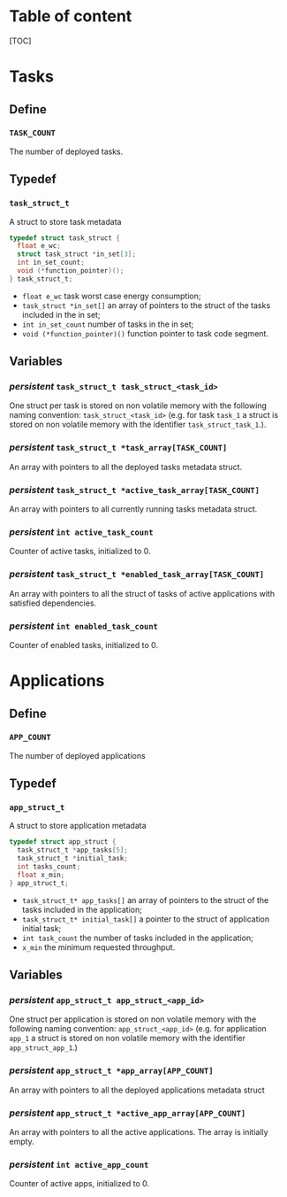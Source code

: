 # Table of content
[TOC]

# Tasks

## Define

### `TASK_COUNT`
The number of deployed tasks.

## Typedef

### `task_struct_t`
A struct to store task metadata 
```c
typedef struct task_struct {
  float e_wc;
  struct task_struct *in_set[3];
  int in_set_count;
  void (*function_pointer)();
} task_struct_t;
```
- `float e_wc` task worst case energy consumption;
- `task_struct *in_set[]` an array of pointers to the struct of the tasks included in the in set;
- `int in_set_count` number of tasks in the in set;
- `void (*function_pointer)()` function pointer to task code segment.

## Variables
### *persistent* `task_struct_t task_struct_<task_id>`
One struct per task is stored on non volatile memory with the following naming convention: `task_struct_<task_id>` (e.g. for task `task_1` a struct is stored on non volatile memory with the identifier `task_struct_task_1`.).
### *persistent* `task_struct_t *task_array[TASK_COUNT]`
An array with pointers to all the deployed tasks metadata struct.
### *persistent* `task_struct_t *active_task_array[TASK_COUNT]`
An array with pointers to all currently running tasks metadata struct.
### *persistent* `int active_task_count`
Counter of active tasks, initialized to 0.
### *persistent* `task_struct_t *enabled_task_array[TASK_COUNT]`
An array with pointers to all the struct of tasks of active applications with satisfied dependencies.
### *persistent* `int enabled_task_count`
Counter of enabled tasks, initialized to 0.

# Applications

## Define

### `APP_COUNT` 
The number of deployed applications

## Typedef

### `app_struct_t`
A struct to store application metadata
```c
typedef struct app_struct {
  task_struct_t *app_tasks[5];
  task_struct_t *initial_task;
  int tasks_count;
  float x_min;
} app_struct_t;
```
- `task_struct_t* app_tasks[]` an array of pointers to the struct of the tasks included in the application;
- `task_struct_t* initial_task[]` a pointer to the struct of application initial task;
- `int task_count` the number of tasks included in the application;
- `x_min` the minimum requested throughput.

## Variables

### *persistent* `app_struct_t app_struct_<app_id>`
One struct per application is stored on non volatile memory with the following naming convention: `app_struct_<app_id>` (e.g. for application `app_1` a struct is stored on non volatile memory with the identifier `app_struct_app_1`.)
### *persistent* `app_struct_t *app_array[APP_COUNT]`
An array with pointers to all the deployed applications metadata struct
### *persistent* `app_struct_t *active_app_array[APP_COUNT]`
An array with pointers to all the active applications. The array is initially empty.
### *persistent* `int active_app_count`
Counter of active apps, initialized to 0.

